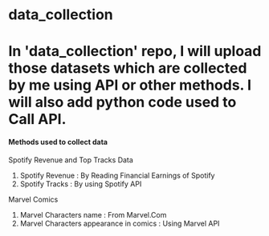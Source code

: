 # data_collection
<h1>In 'data_collection' repo, I will upload those datasets which are collected by me using API or other methods. I will also add python code used to Call API.</h1>

<h4>Methods used to collect data</h4>
<p> Spotify Revenue and Top Tracks Data</p>
<ol>
  <li>Spotify Revenue : By Reading Financial Earnings of Spotify</li>
  <li>Spotify Tracks : By using Spotify API</li>
</ol>

<p>Marvel Comics</p>
<ol>
  <li> Marvel Characters name : From Marvel.Com</li>
  <li>Marvel Characters appearance in comics : Using Marvel API</li>
</ol>

